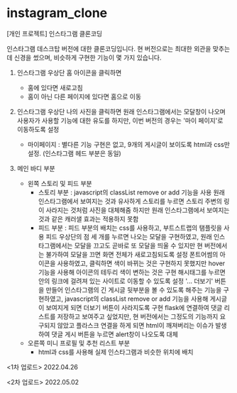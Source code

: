 # instagram_clone
[개인 프로젝트] 인스타그램 클론코딩

인스타그램 데스크탑 버전에 대한 클론코딩입니다. 현 버전으로는 최대한 외관을 맞추는 데 신경을 썼으며, 비슷하게 구현한 기능이 몇 가지 있습니다. 

1. 인스타그램 우상단 홈 아이콘을 클릭하면
   - 홈에 있다면 새로고침
   - 홈이 아닌 다른 페이지에 있다면 홈으로 이동
2. 인스타그램 우상단 나의 사진을 클릭하면 원래 인스타그램에서는 모달창이 나오며 사용자가 사용할 기능에 대한 유도를 하지만, 이번 버전의 경우는 '마이 페이지'로 이동하도록 설정
   - 마이페이지 : 별다른 기능 구현은 없고, 9개의 게시글이 보이도록 html과 css만 설정. (인스타그램 헤드 부분은 동일)
   
3. 메인 바디 부분
   - 왼쪽 스토리 및 피드 부분
     - 스토리 부분 : javascript의 classList remove or add 기능을 사용
                  원래 인스타그램에서 보여지는 것과 유사하게 스토리를 누르면 스토리 주변의 링이 사라지는 것처럼 사진을 대체해줌
                  하지만 원래 인스타그램에서 보여지는 것과 같은 캐러샐 효과는 적용하지 못함
     - 피드 부분 : 피드 부분의 배치는 css를 사용하고, 부트스트랩의 탬플릿을 사용
                 피드 우상단의 점 세 개를 누르면 나오는 모달을 구현하였고, 원래 인스타그램에서는 모달을 끄고도 곧바로 또 모달을 띄울 수 있지만 현 버전에서는 불가하여 모달을 끄면 화면 전체가 
                   새로고침되도록 설정
                 폰트어썸의 아이콘을 사용하였고, 클릭하면 색이 바뀌는 것은 구현하지 못했지만 hover 기능을 사용해 아이콘의 테두리 색이 변하는 것은 구현
                 해시태그를 누르면 <a></a> 안의 링크에 걸려져 있는 사이트로 이동할 수 있도록 설정
                 '... 더보기' 버튼을 만들어 인스타그램의 긴 게시글 뒷부분을 볼 수 있도록 해주는 기능을 구현하였고, javascript의 classList remove or add 기능을 사용해 게시글이 
                   보여지게 되면 더보기 버튼이 사라지도록 구현
                 flask에 연결하여 댓글 리스트를 저장하고 보여주고 싶었지만, 현 버전에서는 그정도의 기능까지 요구되지 않았고 플라스크 연결을 하게 되면 html이 깨져버리는 이슈가 발생하여 
                   댓글 게시 버튼을 누르면 alert창이 나오도록 대체
   - 오른쪽 미니 프로필 및 추천 리스트 부분
     - html과 css를 사용해 실제 인스타그램과 비슷한 위치에 배치 


<1차 업로드>
2022.04.26

<2차 업로드>
2022.05.02
